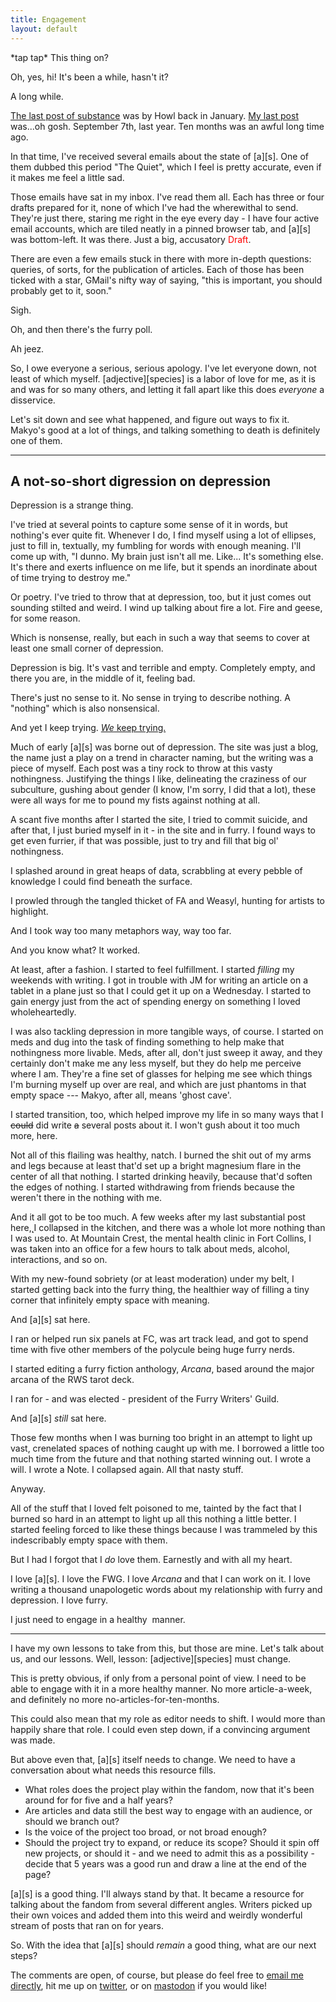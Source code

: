 ```yaml
---
title: Engagement
layout: default
---
```


\*tap tap\* This thing on?

Oh, yes, hi! It's been a while, hasn't it?

A long while.

[The last post of substance](http://www.adjectivespecies.com/2017/01/09/the-beauty-of-small-cons/) was by Howl back in January. [My last post](http://www.adjectivespecies.com/2016/09/07/editorial-on-irony/) was...oh gosh. September 7th, last year. Ten months was an awful long time ago.

In that time, I've received several emails about the state of [a][s]. One of them dubbed this period "The Quiet", which I feel is pretty accurate, even if it makes me feel a little sad.

Those emails have sat in my inbox. I've read them all. Each has three or four drafts prepared for it, none of which I've had the wherewithal to send. They're just there, staring me right in the eye every day - I have four active email accounts, which are tiled neatly in a pinned browser tab, and [a][s] was bottom-left. It was there. Just a big, accusatory <span style="color: #ff0000;">Draft</span>.

There are even a few emails stuck in there with more in-depth questions: queries, of sorts, for the publication of articles. Each of those has been ticked with a star, GMail's nifty way of saying, "this is important, you should probably get to it, soon."

Sigh.

Oh, and then there's the furry poll.

Ah jeez.

So, I owe everyone a serious, serious apology. I've let everyone down, not least of which myself. [adjective][species] is a labor of love for me, as it is and was for so many others, and letting it fall apart like this does *everyone* a disservice.

Let's sit down and see what happened, and figure out ways to fix it. Makyo's good at a lot of things, and talking something to death is definitely one of them.<!--more-->

-----

## A not-so-short digression on depression

Depression is a strange thing.

I've tried at several points to capture some sense of it in words, but nothing's ever quite fit. Whenever I do, I find myself using a lot of ellipses, just to fill in, textually, my fumbling for words with enough meaning. I'll come up with, "I dunno. My brain just isn't all me. Like... It's something else. It's there and exerts influence on me life, but it spends an inordinate about of time trying to destroy me."

Or poetry. I've tried to throw that at depression, too, but it just comes out sounding stilted and weird. I wind up talking about fire a lot. Fire and geese, for some reason.

Which is nonsense, really, but each in such a way that seems to cover at least one small corner of depression.

Depression is big. It's vast and terrible and empty. Completely empty, and there you are, in the middle of it, feeling bad.

There's just no sense to it. No sense in trying to describe nothing. A "nothing" which is also nonsensical.

And yet I keep trying. [*We* keep trying.](http://www.adjectivespecies.com/tag/depression/)

Much of early [a][s] was borne out of depression. The site was just a blog, the name just a play on a trend in character naming, but the writing was a piece of myself. Each post was a tiny rock to throw at this vasty nothingness. Justifying the things I like, delineating the craziness of our subculture, gushing about gender (I know, I'm sorry, I did that a lot), these were all ways for me to pound my fists against nothing at all.

A scant five months after I started the site, I tried to commit suicide, and after that, I just buried myself in it - in the site and in furry. I found ways to get even furrier, if that was possible, just to try and fill that big ol' nothingness.

I splashed around in great heaps of data, scrabbling at every pebble of knowledge I could find beneath the surface.

I prowled through the tangled thicket of FA and Weasyl, hunting for artists to highlight.

And I took way too many metaphors way, way too far.

And you know what? It worked.

At least, after a fashion. I started to feel fulfillment. I started *filling* my weekends with writing. I got in trouble with JM for writing an article on a tablet in a plane just so that I could get it up on a Wednesday. I started to gain energy just from the act of spending energy on something I loved wholeheartedly.

I was also tackling depression in more tangible ways, of course. I started on meds and dug into the task of finding something to help make that nothingness more livable. Meds, after all, don't just sweep it away, and they certainly don't make me any less myself, but they do help me perceive where I am. They're a fine set of glasses for helping me see which things I'm burning myself up over are real, and which are just phantoms in that empty space --- Makyo, after all, means 'ghost cave'.

I started transition, too, which helped improve my life in so many ways that I ~~could~~ did write ~~a~~ several posts about it. I won't gush about it too much more, here.

Not all of this flailing was healthy, natch. I burned the shit out of my arms and legs because at least that'd set up a bright magnesium flare in the center of all that nothing. I started drinking heavily, because that'd soften the edges of nothing. I started withdrawing from friends because the weren't there in the nothing with me.

And it all got to be too much. A few weeks after my last substantial post here,̨ I collapsed in the kitchen, and there was a whole lot more nothing than I was used to. At Mountain Crest, the mental health clinic in Fort Collins, I was taken into an office for a few hours to talk about meds, alcohol, interactions, and so on.

With my new-found sobriety (or at least moderation) under my belt, I started getting back into the furry thing, the healthier way of filling a tiny corner that infinitely empty space with meaning.

And [a][s] sat here.

I ran or helped run six panels at FC, was art track lead, and got to spend time with five other members of the polycule being huge furry nerds.

I started editing a furry fiction anthology, *Arcana*, based around the major arcana of the RWS tarot deck.

I ran for - and was elected - president of the Furry Writers' Guild.

And [a][s] *still* sat here.

Those few months when I was burning too bright in an attempt to light up vast, crenelated spaces of nothing caught up with me. I borrowed a little too much time from the future and that nothing started winning out. I wrote a will. I wrote a Note. I collapsed again. All that nasty stuff.

Anyway.

All of the stuff that I loved felt poisoned to me, tainted by the fact that I burned so hard in an attempt to light up all this nothing a little better. I started feeling forced to like these things because I was trammeled by this indescribably empty space with them.

But I had I forgot that I *do* love them. Earnestly and with all my heart.

I love [a][s]. I love the FWG. I love *Arcana* and that I can work on it. I love writing a thousand unapologetic words about my relationship with furry and depression. I love furry.

I just need to engage in a healthy  manner.

-----

I have my own lessons to take from this, but those are mine. Let's talk about us, and our lessons. Well, lesson: [adjective][species] must change.

This is pretty obvious, if only from a personal point of view. I need to be able to engage with it in a more healthy manner. No more article-a-week, and definitely no more no-articles-for-ten-months.

This could also mean that my role as editor needs to shift. I would more than happily share that role. I could even step down, if a convincing argument was made.

But above even that, [a][s] itself needs to change. We need to have a conversation about what needs this resource fills.

* What roles does the project play within the fandom, now that it's been around for for five and a half years?</li>
* Are articles and data still the best way to engage with an audience, or should we branch out?</li>
* Is the voice of the project too broad, or not broad enough?</li>
* Should the project try to expand, or reduce its scope? Should it spin off new projects, or should it - and we need to admit this as a possibility - decide that 5 years was a good run and draw a line at the end of the page?</li>

[a][s] is a good thing. I'll always stand by that. It became a resource for talking about the fandom from several different angles. Writers picked up their own voices and added them into this weird and weirdly wonderful stream of posts that ran on for years.

So. With the idea that [a][s] should *remain* a good thing, what are our next steps?

The comments are open, of course, but please do feel free to [email me directly](mailto:makyo@adjectivespecies.com), hit me up on [twitter](https://twitter.com/drab_makyo), or on [mastodon](https://mastodon.social/@makyo) if you would like!
